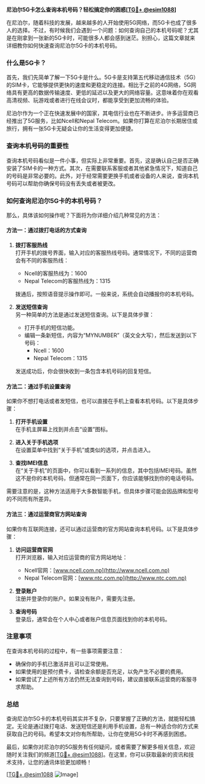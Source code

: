 **尼泊尔5G卡怎么查询本机号码？轻松搞定你的困惑[[TG💪+ @esim1088](https://t.me/s/esim1088)]**

在尼泊尔，随着科技的发展，越来越多的人开始使用5G网络，而5G卡也成了很多人的选择。不过，有时候我们会遇到一个问题：如何查询自己的本机号码呢？尤其是在刚拿到一张新的5G卡时，可能很多人都会感到迷茫。别担心，这篇文章就来详细教你如何快速查询尼泊尔5G卡的本机号码。

### 什么是5G卡？

首先，我们先简单了解一下5G卡是什么。5G卡是支持第五代移动通信技术（5G）的SIM卡，它能够提供更快的速度和更稳定的连接。相比于之前的4G网络，5G网络具有更高的数据传输速度、更低的延迟以及更大的网络容量。这意味着你在观看高清视频、玩游戏或者进行在线会议时，都能享受到更加流畅的体验。

尼泊尔作为一个正在快速发展中的国家，其电信行业也在不断进步。许多运营商已经推出了5G服务，比如Ncell和Nepal Telecom。如果你打算在尼泊尔长期居住或旅行，拥有一张5G卡无疑会让你的生活变得更加便捷。

### 查询本机号码的重要性

查询本机号码看似是一件小事，但实际上非常重要。首先，这是确认自己是否正确安装了SIM卡的一种方式。其次，在需要联系客服或者其他紧急情况下，知道自己的号码是非常必要的。此外，对于经常需要更换手机或者设备的人来说，查询本机号码可以帮助你确保号码没有丢失或者被更改。

### 如何查询尼泊尔5G卡的本机号码？

那么，具体该如何操作呢？下面将为你详细介绍几种常见的方法：

#### 方法一：通过拨打电话的方式查询

1. **拨打客服热线**  
   打开手机的拨号界面，输入对应的客服热线号码。通常情况下，不同的运营商会有不同的客服热线：
   - Ncell的客服热线为：1600
   - Nepal Telecom的客服热线为：1315

   拨通后，按照语音提示操作即可。一般来说，系统会自动播报你的本机号码。

2. **发送短信查询**  
   另一种简单的方法是通过发送短信查询。以下是具体步骤：
   - 打开手机的短信功能。
   - 编辑一条新短信，内容为“MYNUMBER”（英文全大写），然后发送到以下号码：
     - Ncell：1600
     - Nepal Telecom：1315

   发送成功后，你会很快收到一条包含本机号码的回复短信。

#### 方法二：通过手机设置查询

如果你不想打电话或者发短信，也可以直接在手机上查看本机号码。以下是具体步骤：

1. **打开手机设置**  
   在手机主屏幕上找到并点击“设置”图标。

2. **进入关于手机选项**  
   在设置菜单中找到“关于手机”或类似的选项，并点击进入。

3. **查找IMEI信息**  
   在“关于手机”的页面中，你可以看到一系列的信息，其中包括IMEI号码。虽然这不是你的本机号码，但通常在同一页面下，你应该能够找到你的电话号码。

需要注意的是，这种方法适用于大多数智能手机，但具体步骤可能会因品牌和型号的不同而有所差异。

#### 方法三：通过运营商官方网站查询

如果你有互联网连接，还可以通过运营商的官方网站查询本机号码。以下是具体步骤：

1. **访问运营商官网**  
   打开浏览器，输入对应运营商的官方网站地址：
   - Ncell官网：[www.ncell.com.np](http://www.ncell.com.np)
   - Nepal Telecom官网：[www.ntc.com.np](http://www.ntc.com.np)

2. **登录账户**  
   注册并登录你的账户。如果没有账户，需要先注册。

3. **查询号码**  
   登录后，通常会在个人中心或者账户信息页面找到你的本机号码。

### 注意事项

在查询本机号码的过程中，有一些事项需要注意：

- 确保你的手机已激活并且可以正常使用。
- 如果使用的是预付费卡，请检查余额是否充足，以免产生不必要的费用。
- 如果尝试了上述所有方法仍然无法查询到号码，建议直接联系运营商的客服寻求帮助。

### 总结

查询尼泊尔5G卡的本机号码其实并不复杂，只要掌握了正确的方法，就能轻松搞定。无论是通过拨打电话、发送短信还是利用手机设置，总有一种适合你的方式来获取自己的号码。希望本文对你有所帮助，让你在使用5G卡时不再感到困惑。

最后，如果你对尼泊尔的5G服务有任何疑问，或者需要了解更多相关信息，欢迎随时关注我们的频道[[TG💪+ @esim1088](https://t.me/s/esim1088)]。在这里，你可以获取最新的资讯和技术支持，让您的通讯体验更加顺畅！

[[TG💪+ @esim1088](https://t.me/s/esim1088) ![Image](https://i.postimg.cc/4NQfJmqS/Snipaste-2025-05-13-00-14-12.png)]